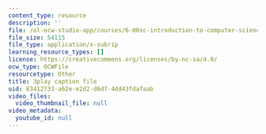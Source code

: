 ```yaml
---
content_type: resource
description: ''
file: /ol-ocw-studio-app/courses/6-00sc-introduction-to-computer-science-and-programming-spring-2011/83412733a62ee2d2d6d74dd43fdafaab_hmtXhZTfAes.srt
file_size: 54115
file_type: application/x-subrip
learning_resource_types: []
license: https://creativecommons.org/licenses/by-nc-sa/4.0/
ocw_type: OCWFile
resourcetype: Other
title: 3play caption file
uid: 83412733-a62e-e2d2-d6d7-4dd43fdafaab
video_files:
  video_thumbnail_file: null
video_metadata:
  youtube_id: null
---
```

